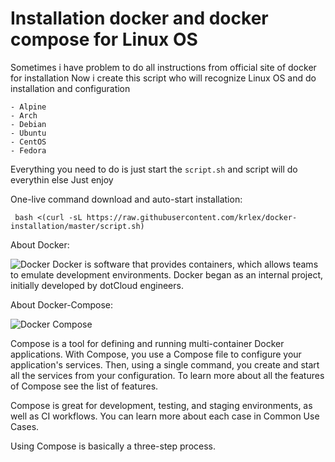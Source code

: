 # Installation docker and docker compose for Linux OS

Sometimes i have problem to do all instructions from official site of docker for installation
Now i create this script who will recognize Linux OS and do installation and configuration

```
- Alpine
- Arch
- Debian
- Ubuntu
- CentOS
- Fedora
```

Everything you need to do is just start the `script.sh` and script will do everythin else
Just enjoy

One-live command download and auto-start installation:
```
 bash <(curl -sL https://raw.githubusercontent.com/krlex/docker-installation/master/script.sh)
```

About Docker:

![Docker](https://avatars0.githubusercontent.com/u/5429470?s=200&v=4)
Docker is software that provides containers, which allows teams to emulate development environments. Docker began as an internal project, initially developed by dotCloud engineers.

About Docker-Compose:

![Docker Compose](https://raw.githubusercontent.com/docker/compose/master/logo.png)

Compose is a tool for defining and running multi-container Docker applications. With Compose, you use a Compose file to configure your application's services. Then, using a single command, you create and start all the services from your configuration. To learn more about all the features of Compose see the list of features.

Compose is great for development, testing, and staging environments, as well as CI workflows. You can learn more about each case in Common Use Cases.

Using Compose is basically a three-step process.
